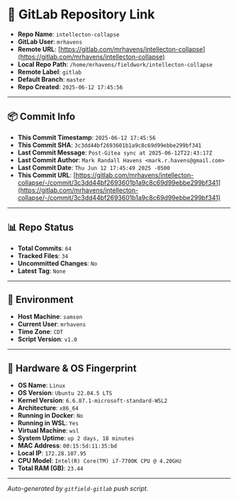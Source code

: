 # 🔗 GitLab Repository Link

- **Repo Name**: `intellecton-collapse`
- **GitLab User**: `mrhavens`
- **Remote URL**: [https://gitlab.com/mrhavens/intellecton-collapse](https://gitlab.com/mrhavens/intellecton-collapse)
- **Local Repo Path**: `/home/mrhavens/fieldwork/intellecton-collapse`
- **Remote Label**: `gitlab`
- **Default Branch**: `master`
- **Repo Created**: `2025-06-12 17:45:56`

---

## 📦 Commit Info

- **This Commit Timestamp**: `2025-06-12 17:45:56`
- **This Commit SHA**: `3c3dd44bf2693601b1a9c8c69d99ebbe299bf341`
- **Last Commit Message**: `Post-Gitea sync at 2025-06-12T22:43:17Z`
- **Last Commit Author**: `Mark Randall Havens <mark.r.havens@gmail.com>`
- **Last Commit Date**: `Thu Jun 12 17:45:49 2025 -0500`
- **This Commit URL**: [https://gitlab.com/mrhavens/intellecton-collapse/-/commit/3c3dd44bf2693601b1a9c8c69d99ebbe299bf341](https://gitlab.com/mrhavens/intellecton-collapse/-/commit/3c3dd44bf2693601b1a9c8c69d99ebbe299bf341)

---

## 📊 Repo Status

- **Total Commits**: `64`
- **Tracked Files**: `34`
- **Uncommitted Changes**: `No`
- **Latest Tag**: `None`

---

## 🧽 Environment

- **Host Machine**: `samson`
- **Current User**: `mrhavens`
- **Time Zone**: `CDT`
- **Script Version**: `v1.0`

---

## 🧬 Hardware & OS Fingerprint

- **OS Name**: `Linux`
- **OS Version**: `Ubuntu 22.04.5 LTS`
- **Kernel Version**: `6.6.87.1-microsoft-standard-WSL2`
- **Architecture**: `x86_64`
- **Running in Docker**: `No`
- **Running in WSL**: `Yes`
- **Virtual Machine**: `wsl`
- **System Uptime**: `up 2 days, 18 minutes`
- **MAC Address**: `00:15:5d:11:35:bd`
- **Local IP**: `172.28.107.95`
- **CPU Model**: `Intel(R) Core(TM) i7-7700K CPU @ 4.20GHz`
- **Total RAM (GB)**: `23.44`

---

_Auto-generated by `gitfield-gitlab` push script._
